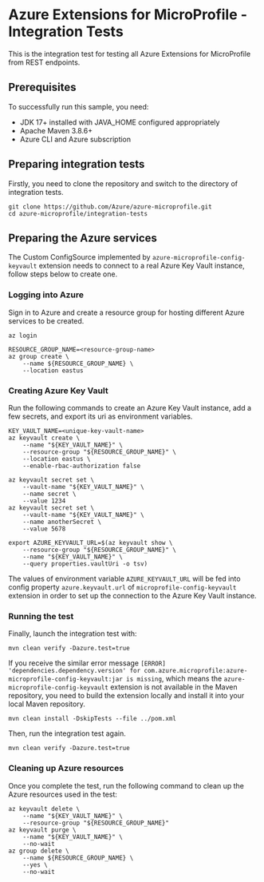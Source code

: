 # Azure Extensions for MicroProfile - Integration Tests

This is the integration test for testing all Azure Extensions for MicroProfile from REST endpoints.

## Prerequisites

To successfully run this sample, you need:

* JDK 17+ installed with JAVA_HOME configured appropriately
* Apache Maven 3.8.6+
* Azure CLI and Azure subscription

## Preparing integration tests

Firstly, you need to clone the repository and switch to the directory of integration tests.

```
git clone https://github.com/Azure/azure-microprofile.git
cd azure-microprofile/integration-tests
```

## Preparing the Azure services

The Custom ConfigSource implemented by `azure-microprofile-config-keyvault` extension needs to connect to a real Azure Key Vault instance, follow steps below to create one.

### Logging into Azure

Sign in to Azure and create a resource group for hosting different Azure services to be created.

```
az login

RESOURCE_GROUP_NAME=<resource-group-name>
az group create \
    --name ${RESOURCE_GROUP_NAME} \
    --location eastus
```

### Creating Azure Key Vault

Run the following commands to create an Azure Key Vault instance, add a few secrets, and export its uri as environment
variables.

```
KEY_VAULT_NAME=<unique-key-vault-name>
az keyvault create \
    --name "${KEY_VAULT_NAME}" \
    --resource-group "${RESOURCE_GROUP_NAME}" \
    --location eastus \
    --enable-rbac-authorization false

az keyvault secret set \
    --vault-name "${KEY_VAULT_NAME}" \
    --name secret \
    --value 1234
az keyvault secret set \
    --vault-name "${KEY_VAULT_NAME}" \
    --name anotherSecret \
    --value 5678

export AZURE_KEYVAULT_URL=$(az keyvault show \
    --resource-group "${RESOURCE_GROUP_NAME}" \
    --name "${KEY_VAULT_NAME}" \
    --query properties.vaultUri -o tsv)
```

The values of environment variable `AZURE_KEYVAULT_URL` will be fed into config property `azure.keyvault.url`
of `microprofile-config-keyvault` extension in order to set up the connection to the Azure Key Vault instance.

### Running the test

Finally, launch the integration test with:

```
mvn clean verify -Dazure.test=true
```

If you receive the similar error message `[ERROR] 'dependencies.dependency.version' for com.azure.microprofile:azure-microprofile-config-keyvault:jar is missing`, which means the `azure-microprofile-config-keyvault` extension is not available in the Maven repository, you need to build the extension locally and install it into your local Maven repository.

```
mvn clean install -DskipTests --file ../pom.xml
```

Then, run the integration test again.

```
mvn clean verify -Dazure.test=true
```

### Cleaning up Azure resources

Once you complete the test, run the following command to clean up the Azure resources used in the test:

```
az keyvault delete \
    --name "${KEY_VAULT_NAME}" \
    --resource-group "${RESOURCE_GROUP_NAME}"
az keyvault purge \
    --name "${KEY_VAULT_NAME}" \
    --no-wait
az group delete \
    --name ${RESOURCE_GROUP_NAME} \
    --yes \
    --no-wait
```
